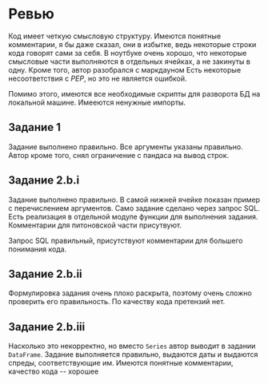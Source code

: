 # Ревью

Код имеет четкую смысловую структуру. Имеются понятные комментарии, я бы даже сказал, они в избытке, ведь некоторые строки кода говорят сами за себя.
В ноутбуке очень хорошо, что некоторые смысловые части выполняются в отдельных ячейках, а не закинуты в одну. Кроме того, автор разобрался с маркдауном
Есть некоторые несоответствия с *PEP*, но это не является ошибкой.

Помимо этого, имеются все необходимые скрипты для разворота БД на локальной машине.
Имееются ненужные импорты.

## Задание 1

Задание выполнено правильно. Все аргументы указаны правильно. Автор кроме того, снял ограничение с пандаса на вывод строк.

## Задание 2.b.i

Задание выполнено правильно. В самой нижней ячейке показан пример с перечислением аргументов. Само задание сделано через запрос SQL.
Есть реализация в отдельной модуле функции для выполнения задания. Комментарии для питоновской части присутвуют.

Запрос SQL правильный, присутствуют комментарии для большего понимания кода.

## Задание 2.b.ii

Формулировка задания очень плохо раскрыта, поэтому очень сложно проверить его правильность.
По качеству кода претензий нет.

## Задание 2.b.iii

Насколько это некорректно, но вместо `Series` автор выводит в задании `DataFrame`.
Задание выполняется правильно, выдаются даты и выдаются спреды, соответствующие им.
Имеются понятные комментарии, качество кода -- хорошее








